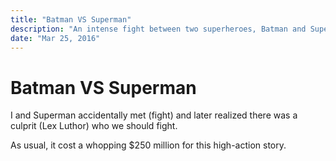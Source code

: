 ```yaml
---
title: "Batman VS Superman"
description: "An intense fight between two superheroes, Batman and Superman."
date: "Mar 25, 2016"
---
```


# Batman VS Superman

I and Superman accidentally met (fight) and later realized there was a culprit (Lex Luthor) who we should fight.

As usual, it cost a whopping $250 million for this high-action story.
